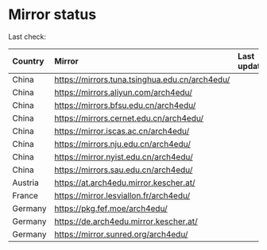 <script src="./time.js"></script>
# Mirror status
Last check: <script type="text/javascript">localize(1722702299.373127);</script>

|Country|Mirror|Last update|
|:------|:-----|:----------|
|China|https://mirrors.tuna.tsinghua.edu.cn/arch4edu/|<script type="text/javascript">localize(1722666938);</script>|
|China|https://mirrors.aliyun.com/arch4edu/|<script type="text/javascript">localize(1722666938);</script>|
|China|https://mirrors.bfsu.edu.cn/arch4edu/|<script type="text/javascript">localize(1722666938);</script>|
|China|https://mirrors.cernet.edu.cn/arch4edu/|<script type="text/javascript">localize(1722666938);</script>|
|China|https://mirror.iscas.ac.cn/arch4edu/|<script type="text/javascript">localize(1722666938);</script>|
|China|https://mirrors.nju.edu.cn/arch4edu/|<script type="text/javascript">localize(1722624538);</script>|
|China|https://mirror.nyist.edu.cn/arch4edu/|<script type="text/javascript">localize(1722666938);</script>|
|China|https://mirrors.sau.edu.cn/arch4edu/|<script type="text/javascript">localize(1722666938);</script>|
|Austria|https://at.arch4edu.mirror.kescher.at/|<script type="text/javascript">localize(1722666938);</script>|
|France|https://mirror.lesviallon.fr/arch4edu/|<script type="text/javascript">localize(1722666938);</script>|
|Germany|https://pkg.fef.moe/arch4edu/|<script type="text/javascript">localize(1722666938);</script>|
|Germany|https://de.arch4edu.mirror.kescher.at/|<script type="text/javascript">localize(1722666938);</script>|
|Germany|https://mirror.sunred.org/arch4edu/|<script type="text/javascript">localize(1722666938);</script>|

<script src="./tablefilter/tablefilter.js"></script>
<script src="./table.js"></script>